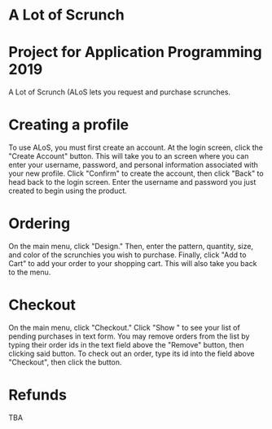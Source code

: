 # A Lot of Scrunch
# Project for Application Programming 2019
A Lot of Scrunch (ALoS lets you request and purchase scrunches.

# Creating a profile
To use ALoS, you must first create an account. At the login screen, click the "Create Account" button. This will take you to an screen where you can enter your username, password, and personal information associated with your new profile. Click "Confirm" to create the account, then click "Back" to head back to the login screen. Enter the username and password you just created to begin using the product.

# Ordering
On the main menu, click "Design." Then, enter the pattern, quantity, size, and color of the scrunchies you wish to purchase. Finally, click "Add to Cart" to add your order to your shopping cart. This will also take you back to the menu.

# Checkout
On the main menu, click "Checkout." Click "Show " to see your list of pending purchases in text form. You may remove orders from the list by typing their order ids in the text field above the "Remove" button, then clicking said button. To check out an order, type its id into the field above "Checkout", then click the button.

# Refunds
TBA
